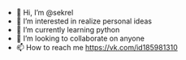 - 👋 Hi, I’m @sekrel
- 👀 I’m interested in realize personal ideas
- 🌱 I’m currently learning python
- 💞️ I’m looking to collaborate on anyone
- 📫 How to reach me https://vk.com/id185981310

<!---
sekrel/sekrel is a ✨ special ✨ repository because its `README.md` (this file) appears on your GitHub profile.
You can click the Preview link to take a look at your changes.
--->
